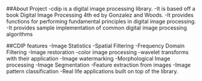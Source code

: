 ##About Project
-cdip is a digital image processing library.
-It is based off a book Digital Image Processing 4th ed by Gonzalez and Woods.
-It provides functions for performing fundamental principles in digital image
processing.
-It provides sample implementation of common digital image processing algorithms

##CDIP features
-Image Statistics
-Spatial Filtering
-Frequency Domain Filtering
-Image restoration
-color image processing
-wavelet transforms with their application
-Image watermarking
-Morphological Image processing
-Image Segmentation
-Feature extraction from images
-Image pattern classification
-Real life applications built on top of the library.
